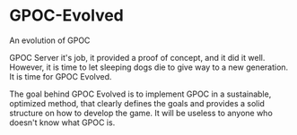 # GPOC-Evolved
An evolution of GPOC

GPOC Server it's job, it provided a proof of concept, and it did it well. However, it is time to let sleeping dogs die to give way to a new generation. It is time for GPOC Evolved.

The goal behind GPOC Evolved is to implement GPOC in a sustainable, optimized method, that clearly defines the goals and provides a solid structure on how to develop the game. It will be useless to anyone who doesn't know what GPOC is.
